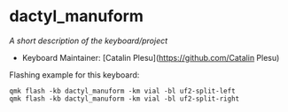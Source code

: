 # dactyl_manuform

*A short description of the keyboard/project*

* Keyboard Maintainer: [Catalin Plesu](https://github.com/Catalin Plesu)

Flashing example for this keyboard:

    qmk flash -kb dactyl_manuform -km vial -bl uf2-split-left
    qmk flash -kb dactyl_manuform -km vial -bl uf2-split-right

